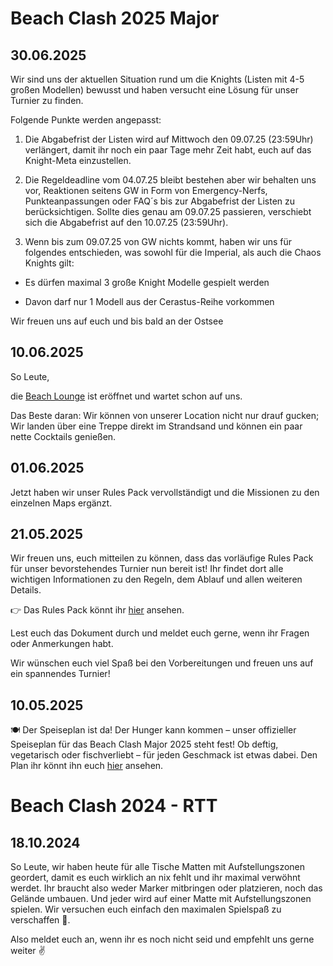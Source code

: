 # Beach Clash 2025 Major

## 30.06.2025

Wir sind uns der aktuellen Situation rund um die Knights (Listen mit 4-5 großen Modellen) bewusst und haben versucht eine Lösung für unser Turnier zu finden.

Folgende Punkte werden angepasst:

1. Die Abgabefrist der Listen wird auf Mittwoch den 09.07.25 (23:59Uhr) verlängert, damit ihr noch ein paar Tage mehr Zeit habt, euch auf das Knight-Meta einzustellen.

2. Die Regeldeadline vom 04.07.25 bleibt bestehen aber wir behalten uns vor, Reaktionen seitens GW in Form von Emergency-Nerfs, Punkteanpassungen oder FAQ´s bis zur Abgabefrist der Listen zu berücksichtigen. Sollte dies genau am 09.07.25 passieren, verschiebt sich die Abgabefrist auf den 10.07.25 (23:59Uhr).

3. Wenn bis zum 09.07.25 von GW nichts kommt, haben wir uns für folgendes entschieden, was sowohl für die Imperial, als auch die Chaos Knights gilt:

-   Es dürfen maximal 3 große Knight Modelle gespielt werden

-   Davon darf nur 1 Modell aus der Cerastus-Reihe vorkommen

Wir freuen uns auf euch und bis bald an der Ostsee

## 10.06.2025

So Leute,

die [Beach Lounge](/Gallery) ist eröffnet und wartet schon auf uns.

Das Beste daran: Wir können von unserer Location nicht nur drauf gucken;
Wir landen über eine Treppe direkt im Strandsand und können ein paar nette Cocktails genießen.

## 01.06.2025

Jetzt haben wir unser Rules Pack vervollständigt und die Missionen zu den einzelnen Maps ergänzt.

## 21.05.2025

Wir freuen uns, euch mitteilen zu können, dass das vorläufige Rules Pack für unser bevorstehendes Turnier nun bereit ist! Ihr findet dort alle wichtigen Informationen zu den Regeln, dem Ablauf und allen weiteren Details.

👉 Das Rules Pack könnt ihr [hier](https://docs.google.com/document/d/1eEIr9jXLXeQTsxiOXuH8tS3E6HMpNtWk/edit?tab=t.0) ansehen.

Lest euch das Dokument durch und meldet euch gerne, wenn ihr Fragen oder Anmerkungen habt.

Wir wünschen euch viel Spaß bei den Vorbereitungen und freuen uns auf ein spannendes Turnier!

## 10.05.2025

🍽️ Der Speiseplan ist da! Der Hunger kann kommen – unser offizieller Speiseplan für das Beach Clash Major 2025 steht fest! Ob deftig, vegetarisch oder fischverliebt – für jeden Geschmack ist etwas dabei. Den Plan ihr könnt ihn euch [hier](/Speiseplan_BeachClashMajor_2025.pdf) ansehen.

# Beach Clash 2024 - RTT

## 18.10.2024

So Leute, wir haben heute für alle Tische Matten mit Aufstellungszonen geordert, damit es euch wirklich an nix fehlt und ihr maximal verwöhnt werdet. Ihr braucht also weder Marker mitbringen oder platzieren, noch das Gelände umbauen. Und jeder wird auf einer Matte mit Aufstellungszonen spielen. Wir versuchen euch einfach den maximalen Spielspaß zu verschaffen 🤗.

Also meldet euch an, wenn ihr es noch nicht seid und empfehlt uns gerne weiter ✌️

